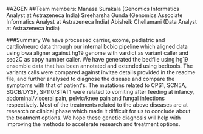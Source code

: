 #AZGEN
##Team members:
Manasa Surakala (Genomics Informatics Analyst at Astrazeneca India)
Sreeharsha Gunda (Genomics Associate Informatics Analyst at Astrazeneca India)
Abisheik Chellamani (Data Analyst at Astrazeneca India)

###Summary
We have processed carrier, exome, pediatric and cardio/neuro data through our internal bcbio pipeline which aligned data using bwa aligner against hg19 genome with vardict as variant caller and seq2C as copy number caller. We have generated the bedfile using hg19 ensemble data that has been annotated and extended using bedtools. The variants calls were compared against invitae details provided in the readme file, and further analysed to diagnose the disease and compare the symptoms with that of patient's. The mutations related to CPS1, SCN5A, SGCB/DYSF, SP110/STAT1 were related to vomiting after feeding at infancy, abdominal/visceral pain, pelvic/knee pain and fungal infections respectively. Most of the treatments related to the above diseases are at research or clinical phase which made it difficult for us to conclude about the treatment options. We hope these genetic diagnosis will help with improving the methods to accelerate research and treatment options.

